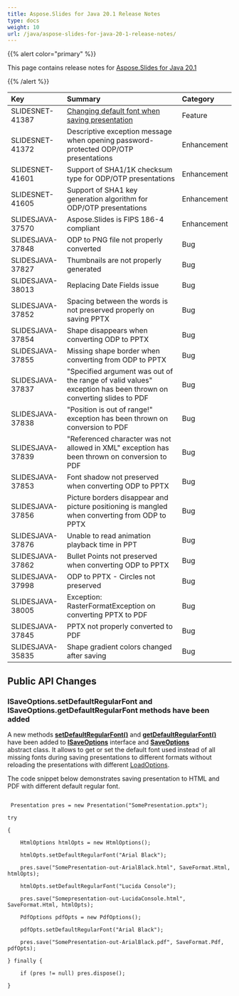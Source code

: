 ```yaml
---
title: Aspose.Slides for Java 20.1 Release Notes
type: docs
weight: 10
url: /java/aspose-slides-for-java-20-1-release-notes/
---
```


{{% alert color="primary" %}} 

This page contains release notes for [Aspose.Slides for Java 20.1](https://repository.aspose.com/repo/com/aspose/aspose-slides/20.1/)

{{% /alert %}} 

|**Key**|**Summary**|**Category**|
| :- | :- | :- |
|SLIDESNET-41387|[Changing default font when saving presentation](/slides/java/default-fonts/)|Feature|
|SLIDESNET-41372|Descriptive exception message when opening password-protected ODP/OTP presentations|Enhancement|
|SLIDESNET-41601|Support of SHA1/1K checksum type for ODP/OTP presentations|Enhancement|
|SLIDESNET-41605|Support of SHA1 key generation algorithm for ODP/OTP presentations|Enhancement|
|SLIDESJAVA-37570|Aspose.Slides is FIPS 186-4 compliant|Enhancement|
|SLIDESJAVA-37848|ODP to PNG file not properly converted|Bug|
|SLIDESJAVA-37827|Thumbnails are not properly generated|Bug|
|SLIDESJAVA-38013|Replacing Date Fields issue|Bug|
|SLIDESJAVA-37852|Spacing between the words is not preserved properly on saving PPTX|Bug|
|SLIDESJAVA-37854|Shape disappears when converting ODP to PPTX|Bug|
|SLIDESJAVA-37855|Missing shape border when converting from ODP to PPTX|Bug|
|SLIDESJAVA-37837|"Specified argument was out of the range of valid values" exception has been thrown on converting slides to PDF|Bug|
|SLIDESJAVA-37838|"Position is out of range!" exception has been thrown on conversion to PDF|Bug|
|SLIDESJAVA-37839|"Referenced character was not allowed in XML" exception has been thrown on conversion to PDF|Bug|
|SLIDESJAVA-37853|Font shadow not preserved when converting ODP to PPTX|Bug|
|SLIDESJAVA-37856|Picture borders disappear and picture positioning is mangled when converting from ODP to PPTX|Bug|
|SLIDESJAVA-37876|Unable to read animation playback time in PPT|Bug|
|SLIDESJAVA-37862|Bullet Points not preserved when converting ODP to PPTX|Bug|
|SLIDESJAVA-37998|ODP to PPTX - Circles not preserved|Bug|
|SLIDESJAVA-38005|Exception: RasterFormatException on converting PPTX to PDF|Bug|
|SLIDESJAVA-37845|PPTX not properly converted to PDF|Bug|
|SLIDESJAVA-35835|Shape gradient colors changed after saving|Bug|
## **Public API Changes**
### **ISaveOptions.setDefaultRegularFont and ISaveOptions.getDefaultRegularFont methods have been added**
A new methods [**setDefaultRegularFont()**](https://apireference.aspose.com/java/slides/com.aspose.slides/ISaveOptions#setDefaultRegularFont-java.lang.String-) and [**getDefaultRegularFont()**](https://apireference.aspose.com/java/slides/com.aspose.slides/ISaveOptions#getDefaultRegularFont--) have been added to [**ISaveOptions**](https://apireference.aspose.com/java/slides/com.aspose.slides/ISaveOptions) interface and [**SaveOptions**](https://apireference.aspose.com/java/slides/com.aspose.slides/SaveOptions) abstract class.
It allows to get or set the default font used instead of all missing fonts during saving presentations to different formats without reloading the presentations with different [LoadOptions](https://apireference.aspose.com/java/slides/com.aspose.slides/LoadOptions).

The code snippet below demonstrates saving presentation to HTML and PDF with different default regular font.



```

 Presentation pres = new Presentation("SomePresentation.pptx");

try

{

    HtmlOptions htmlOpts = new HtmlOptions();

    htmlOpts.setDefaultRegularFont("Arial Black");

    pres.save("SomePresentation-out-ArialBlack.html", SaveFormat.Html, htmlOpts);

    htmlOpts.setDefaultRegularFont("Lucida Console");

    pres.save("Somepresentation-out-LucidaConsole.html", SaveFormat.Html, htmlOpts);

    PdfOptions pdfOpts = new PdfOptions();

    pdfOpts.setDefaultRegularFont("Arial Black");

    pres.save("SomePresentation-out-ArialBlack.pdf", SaveFormat.Pdf, pdfOpts);

} finally {

    if (pres != null) pres.dispose();

}

```
